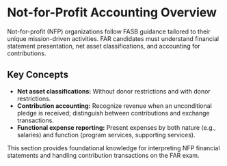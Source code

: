 # Not-for-Profit Accounting Overview

Not-for-profit (NFP) organizations follow FASB guidance tailored to their unique mission-driven activities. FAR candidates must understand financial statement presentation, net asset classifications, and accounting for contributions.

## Key Concepts

- **Net asset classifications:** Without donor restrictions and with donor restrictions.
- **Contribution accounting:** Recognize revenue when an unconditional pledge is received; distinguish between contributions and exchange transactions.
- **Functional expense reporting:** Present expenses by both nature (e.g., salaries) and function (program services, supporting services).

This section provides foundational knowledge for interpreting NFP financial statements and handling contribution transactions on the FAR exam.
